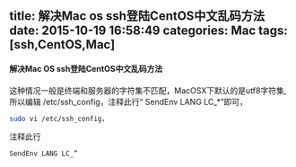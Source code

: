 title: 解决Mac os ssh登陆CentOS中文乱码方法
date: 2015-10-19 16:58:49
categories: Mac
tags: [ssh,CentOS,Mac]
---
#### 解决Mac OS ssh登陆CentOS中文乱码方法
<!-- more -->
这种情况一般是终端和服务器的字符集不匹配，MacOSX下默认的是utf8字符集,所以编辑 /etc/ssh_config，注释此行“ SendEnv LANG LC_*”即可，
``` bash
sudo vi /etc/ssh_config，
```
注释此行
``` bash
SendEnv LANG LC_”
```